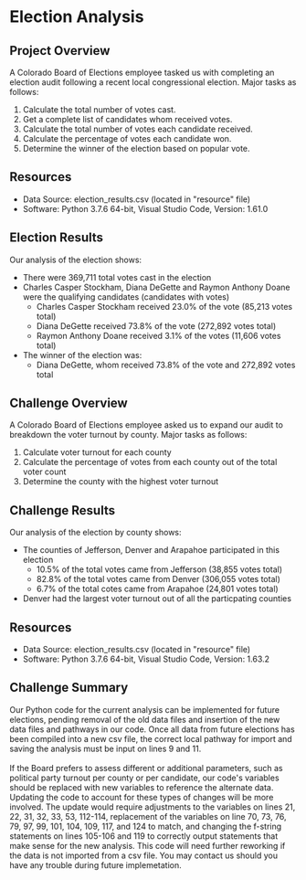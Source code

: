 # Election Analysis

## Project Overview
A Colorado Board of Elections employee tasked us with completing an election audit following a recent local congressional election.  Major tasks as follows:

1. Calculate the total number of votes cast.
2. Get a complete list of candidates whom received votes.
3. Calculate the total number of votes each candidate received.
4. Calculate the percentage of votes each candidate won.
5. Determine the winner of the election based on popular vote.

## Resources
* Data Source: election_results.csv (located in "resource" file)<br/>
* Software: Python 3.7.6 64-bit, Visual Studio Code, Version: 1.61.0

## Election Results
Our analysis of the election shows:<br/>
- There were 369,711 total votes cast in the election<br/>
- Charles Casper Stockham, Diana DeGette and Raymon Anthony Doane were the qualifying candidates (candidates with votes)<br/>
  - Charles Casper Stockham received 23.0% of the vote (85,213 votes total)<br/>
  - Diana DeGette received 73.8% of the vote (272,892 votes total)<br/>
  - Raymon Anthony Doane received 3.1% of the votes (11,606 votes total)<br/>
- The winner of the election was:<br/>
  - Diana DeGette, whom received 73.8% of the vote and 272,892 votes total
 
 ## Challenge Overview
 A Colorado Board of Elections employee asked us to expand our audit to breakdown the voter turnout by county.  Major tasks as follows:
 
 1. Calculate voter turnout for each county<br/>
 2. Calculate the percentage of votes from each county out of the total voter count<br/>
 3. Determine the county with the highest voter turnout<br/>

## Challenge Results
Our analysis of the election by county shows:<br/>
- The counties of Jefferson, Denver and Arapahoe participated in this election<br/>
  - 10.5% of the total votes came from Jefferson (38,855 votes total)<br/>
  - 82.8% of the total votes came from Denver (306,055 votes total)<br/>
  - 6.7% of the total cotes came from Arapahoe (24,801 votes total)<br/>
- Denver had the largest voter turnout out of all the particpating counties<br/>

## Resources
* Data Source: election_results.csv (located in "resource" file)<br/>
* Software: Python 3.7.6 64-bit, Visual Studio Code, Version: 1.63.2

## Challenge Summary
Our Python code for the current analysis can be implemented for future elections, pending removal of the old data files and insertion of the new data files and pathways in our code. Once all data from future elections has been compiled into a new csv file, the correct local pathway for import and saving the analysis must be input on lines 9 and 11.</br></br>
If the Board prefers to assess different or additional parameters, such as political party turnout per county or per candidate, our code's variables should be replaced with new variables to reference the alternate data.  Updating the code to account for these types of changes will be more involved.  The update would require adjustments to the variables on lines 21, 22, 31, 32, 33, 53, 112-114, replacement of the variables on line 70, 73, 76, 79, 97, 99, 101, 104, 109, 117, and 124 to match, and changing the f-string statements on lines 105-106 and 119 to correctly output statements that make sense for the new analysis.  This code will need further reworking if the data is not imported from a csv file.  You may contact us should you have any trouble during future implemetation.  
  
